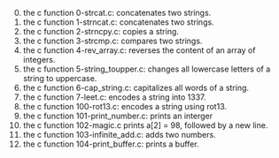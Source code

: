 0. the c function 0-strcat.c: concatenates two strings.
1. the c function 1-strncat.c:  concatenates two strings.
2. the c function 2-strncpy.c: copies a string.
3. the c function 3-strcmp.c: compares two strings.
4. the c function 4-rev_array.c: reverses the content of an array of integers.
5. the c function 5-string_toupper.c: changes all lowercase letters of a string to uppercase.
6. the c function 6-cap_string.c: capitalizes all words of a string.
7. the c function 7-leet.c: encodes a string into 1337.
8. the c function 100-rot13.c: encodes a string using rot13.
9. the c function 101-print_number.c: prints an interger
10. the c function 102-magic.c  prints a[2] = 98, followed by a new line.
11. the c function 103-infinite_add.c: adds two numbers.
12. the c function 104-print_buffer.c:  prints a buffer.

